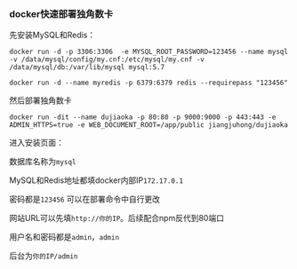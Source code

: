 ### docker快速部署独角数卡

先安装MySQL和Redis：

```
docker run -d -p 3306:3306  -e MYSQL_ROOT_PASSWORD=123456 --name mysql -v /data/mysql/config/my.cnf:/etc/mysql/my.cnf -v /data/mysql/db:/var/lib/mysql mysql:5.7
```

```
docker run -d --name myredis -p 6379:6379 redis --requirepass "123456"
```

然后部署独角数卡

```
docker run -dit --name dujiaoka -p 80:80 -p 9000:9000 -p 443:443 -e ADMIN_HTTPS=true -e WEB_DOCUMENT_ROOT=/app/public jiangjuhong/dujiaoka
```

进入安装页面：

数据库名称为`mysql`


MySQL和Redis地址都填docker内部IP`172.17.0.1`

密码都是`123456`  可以在部署命令中自行更改

网站URL可以先填`http://你的IP`。后续配合npm反代到80端口

用户名和密码都是`admin`，`admin`

后台为`你的IP/admin`
